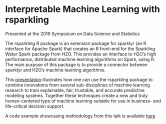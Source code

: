 # Interpretable Machine Learning with rsparkling

Presented at the 2019 Symposium on Data Science and Statistics

The rsparkling R package is an extension package for sparklyr (an R interface for Apache Spark) that creates an R front-end for the Sparkling Water Spark package from H2O. This provides an interface to H2O’s high performance, distributed machine learning algorithms on Spark, using R. The main purpose of this package is to provide a connector between sparklyr and H2O’s machine learning algorithms.

This [presentation](https://github.com/navdeep-G/sdss-2019/blob/master/presentation/sdss_rsparkling_mli_2019.pdf) illustrates how one can use the rsparkling package to combine innovations from several sub-disciplines of machine learning research to train explainable, fair, trustable, and accurate predictive modeling systems. Together these techniques create a new and truly human-centered type of machine learning suitable for use in business- and life-critical decision support. 

A code example showcasing methodology from this talk is available [here](https://github.com/navdeep-G/sdss-2019/blob/master/r/rsparkling_mli.R)